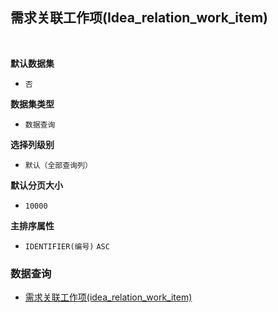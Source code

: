 ## 需求关联工作项(Idea_relation_work_item) <!-- {docsify-ignore-all} -->



<br>
<p class="panel-title"><b>默认数据集</b></p>

* `否`

<p class="panel-title"><b>数据集类型</b></p>

* `数据查询`

<p class="panel-title"><b>选择列级别</b></p>

* `默认（全部查询列）`

<p class="panel-title"><b>默认分页大小</b></p>

* `10000`


<p class="panel-title"><b>主排序属性</b></p>

* `IDENTIFIER(编号)` `ASC`



### 数据查询
  * [需求关联工作项(idea_relation_work_item)](module/ProjMgmt/Work_item/query/Idea_relation_work_item)

